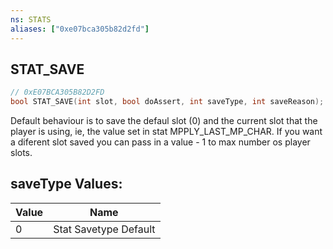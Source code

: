 ```yaml
---
ns: STATS
aliases: ["0xe07bca305b82d2fd"]
---
```

## STAT_SAVE

```c
// 0xE07BCA305B82D2FD
bool STAT_SAVE(int slot, bool doAssert, int saveType, int saveReason);
```

Default behaviour is to save the defaul slot (0) and the current slot that the player is using, ie, the value set in stat MPPLY_LAST_MP_CHAR. If you want a diferent slot saved you can pass in a value - 1 to max number os player slots.

## saveType Values:
| Value | Name |
| --- | --- |
| 0 | Stat Savetype Default |

